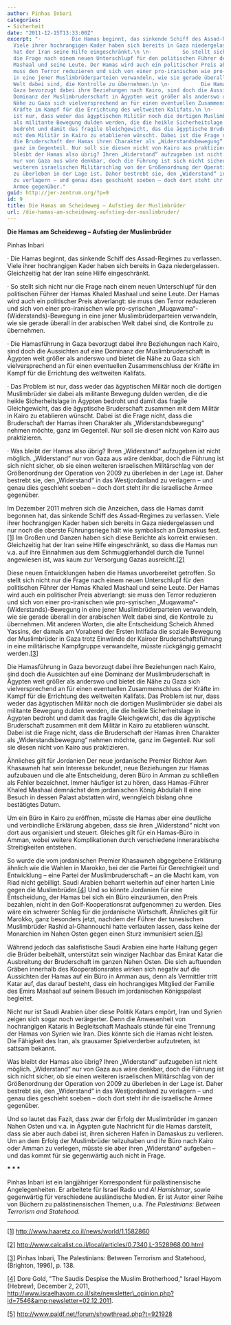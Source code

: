```yaml
---
author: Pinhas Inbari
categories:
- Sicherheit
date: "2011-12-15T13:33:00Z"
excerpt: "·          Die Hamas beginnt, das sinkende Schiff des Assad-Regimes zu verlassen.
  Viele ihrer hochrangigen Kader haben sich bereits in Gaza niedergelassen. Gleichzeitig
  hat der Iran seine Hilfe eingeschränkt.\n \n·          So stellt sich nicht nur
  die Frage nach einem neuen Unterschlupf für den politischen Führer der Hamas Khaled
  Mashaal und seine Leute. Der Hamas wird auch ein politischer Preis abverlangt: sie
  muss den Terror reduzieren und sich von einer pro-iranischen wie pro-syrischen „Muqawama“-(Widerstands)-Bewegung
  in eine jener Muslimbrüderparteien verwandeln, wie sie gerade überall in der arabischen
  Welt dabei sind, die Kontrolle zu übernehmen.\n \n·          Die Hamasführung in
  Gaza bevorzugt dabei ihre Beziehungen nach Kairo, sind doch die Aussichten auf eine
  Dominanz der Muslimbruderschaft in Ägypten weit größer als anderswo und bietet die
  Nähe zu Gaza sich vielversprechend an für einen eventuellen Zusammenschluss der
  Kräfte im Kampf für die Errichtung des weltweiten Kalifats.\n \n·          Das Problem
  ist nur, dass weder das ägyptischen Militär noch die dortigen Muslimbrüder sie dabei
  als militante Bewegung dulden werden, die die heikle Sicherheitslage in Ägypten
  bedroht und damit das fragile Gleichgewicht, das die ägyptische Bruderschaft zusammen
  mit dem Militär in Kairo zu etablieren wünscht. Dabei ist die Frage nicht, dass
  die Bruderschaft der Hamas ihren Charakter als „Widerstandsbewegung“ nehmen möchte,
  ganz im Gegenteil. Nur soll sie diesen nicht von Kairo aus praktizieren.\n \n·          Was
  bleibt der Hamas also übrig? Ihren „Widerstand“ aufzugeben ist nicht möglich. „Widerstand“
  nur von Gaza aus wäre denkbar, doch die Führung ist sich nicht sicher, ob sie einen
  weiteren israelischen Militärschlag von der Größenordnung der Operation von 2009
  zu überleben in der Lage ist. Daher bestrebt sie, den „Widerstand“ in das Westjordanland
  zu verlagern – und genau dies geschieht soeben – doch dort steht ihr die israelische
  Armee gegenüber."
guid: http://jer-zentrum.org/?p=9
id: 9
title: Die Hamas am Scheideweg – Aufstieg der Muslimbrüder
url: /die-hamas-am-scheideweg-aufstieg-der-muslimbruder/
---
```



**Die Hamas am Scheideweg – Aufstieg der Muslimbrüder**



Pinhas Inbari

 

· Die Hamas beginnt, das sinkende Schiff des Assad-Regimes zu verlassen. Viele ihrer hochrangigen Kader haben sich bereits in Gaza niedergelassen. Gleichzeitig hat der Iran seine Hilfe eingeschränkt.

 

· So stellt sich nicht nur die Frage nach einem neuen Unterschlupf für den politischen Führer der Hamas Khaled Mashaal und seine Leute. Der Hamas wird auch ein politischer Preis abverlangt: sie muss den Terror reduzieren und sich von einer pro-iranischen wie pro-syrischen „Muqawama“-(Widerstands)-Bewegung in eine jener Muslimbrüderparteien verwandeln, wie sie gerade überall in der arabischen Welt dabei sind, die Kontrolle zu übernehmen.

 

· Die Hamasführung in Gaza bevorzugt dabei ihre Beziehungen nach Kairo, sind doch die Aussichten auf eine Dominanz der Muslimbruderschaft in Ägypten weit größer als anderswo und bietet die Nähe zu Gaza sich vielversprechend an für einen eventuellen Zusammenschluss der Kräfte im Kampf für die Errichtung des weltweiten Kalifats.

 

· Das Problem ist nur, dass weder das ägyptischen Militär noch die dortigen Muslimbrüder sie dabei als militante Bewegung dulden werden, die die heikle Sicherheitslage in Ägypten bedroht und damit das fragile Gleichgewicht, das die ägyptische Bruderschaft zusammen mit dem Militär in Kairo zu etablieren wünscht. Dabei ist die Frage nicht, dass die Bruderschaft der Hamas ihren Charakter als „Widerstandsbewegung“ nehmen möchte, ganz im Gegenteil. Nur soll sie diesen nicht von Kairo aus praktizieren.

 

· Was bleibt der Hamas also übrig? Ihren „Widerstand“ aufzugeben ist nicht möglich. „Widerstand“ nur von Gaza aus wäre denkbar, doch die Führung ist sich nicht sicher, ob sie einen weiteren israelischen Militärschlag von der Größenordnung der Operation von 2009 zu überleben in der Lage ist. Daher bestrebt sie, den „Widerstand“ in das Westjordanland zu verlagern – und genau dies geschieht soeben – doch dort steht ihr die israelische Armee gegenüber.

 

Im Dezember 2011 mehren sich die Anzeichen, dass die Hamas damit begonnen hat, das sinkende Schiff des Assad-Regimes zu verlassen. Viele ihrer hochrangigen Kader haben sich bereits in Gaza niedergelassen und nur noch die oberste Führungsriege hält wie symbolisch an Damaskus fest.[\[1\]]("#_edn1") Im Großen und Ganzen haben sich diese Berichte als korrekt erwiesen. Gleichzeitig hat der Iran seine Hilfe eingeschränkt, so dass die Hamas nun v.a. auf ihre Einnahmen aus dem Schmugglerhandel durch die Tunnel angewiesen ist, was kaum zur Versorgung Gazas ausreicht.[\[2\]]("#_edn2")

 

Diese neuen Entwicklungen haben die Hamas unvorbereitet getroffen. So stellt sich nicht nur die Frage nach einem neuen Unterschlupf für den politischen Führer der Hamas Khaled Mashaal und seine Leute. Der Hamas wird auch ein politischer Preis abverlangt: sie muss den Terror reduzieren und sich von einer pro-iranischen wie pro-syrischen „Muqawama“-(Widerstands)-Bewegung in eine jener Muslimbrüderparteien verwandeln, wie sie gerade überall in der arabischen Welt dabei sind, die Kontrolle zu übernehmen. Mit anderen Worten, die alte Entscheidung Scheich Ahmed Yassins, der damals am Vorabend der Ersten Intifada die soziale Bewegung der Muslimbrüder in Gaza trotz Einwände der Kairoer Bruderschaftsführung in eine militärische Kampfgruppe verwandelte, müsste rückgängig gemacht werden.[\[3\]]("#_edn3")

 

Die Hamasführung in Gaza bevorzugt dabei ihre Beziehungen nach Kairo, sind doch die Aussichten auf eine Dominanz der Muslimbruderschaft in Ägypten weit größer als anderswo und bietet die Nähe zu Gaza sich vielversprechend an für einen eventuellen Zusammenschluss der Kräfte im Kampf für die Errichtung des weltweiten Kalifats. Das Problem ist nur, dass weder das ägyptischen Militär noch die dortigen Muslimbrüder sie dabei als militante Bewegung dulden werden, die die heikle Sicherheitslage in Ägypten bedroht und damit das fragile Gleichgewicht, das die ägyptische Bruderschaft zusammen mit dem Militär in Kairo zu etablieren wünscht. Dabei ist die Frage nicht, dass die Bruderschaft der Hamas ihren Charakter als „Widerstandsbewegung“ nehmen möchte, ganz im Gegenteil. Nur soll sie diesen nicht von Kairo aus praktizieren.

 

Ähnliches gilt für Jordanien Der neue jordanische Premier Richter Awn Khasawneh hat sein Interesse bekundet, neue Beziehungen zur Hamas aufzubauen und die alte Entscheidung, deren Büro in Amman zu schließen als Fehler bezeichnet. Immer häufiger ist zu hören, dass Hamas-Führer Khaled Mashaal demnächst dem jordanischen König Abdullah II eine Besuch in dessen Palast abstatten wird, wenngleich bislang ohne bestätigtes Datum.

 

Um ein Büro in Kairo zu eröffnen, müsste die Hamas aber eine deutliche und verbindliche Erklärung abgeben, dass sie ihren „Widerstand“ nicht von dort aus organisiert und steuert. Gleiches gilt für ein Hamas-Büro in Amman, wobei weitere Komplikationen durch verschiedene innerarabische Streitigkeiten entstehen. 

 

So wurde die vom jordanischen Premier Khasawneh abgegebene Erklärung ähnlich wie die Wahlen in Marokko, bei der die Partei für Gerechtigkeit und Entwicklung – eine Partei der Muslimbruderschaft – an die Macht kam, von Riad nicht gebilligt. Saudi Arabien beharrt weiterhin auf einer harten Linie gegen die Muslimbrüder.[\[4\]]("#_edn4") Und so könnte Jordanien für eine Entscheidung, der Hamas bei sich ein Büro einzuräumen, den Preis bezahlen, nicht in den Golf-Kooperationsrat aufgenommen zu werden. Dies wäre ein schwerer Schlag für die jordanische Wirtschaft. Ähnliches gilt für Marokko, ganz besonders jetzt, nachdem der Führer der tunesischen Muslimbrüder Rashid al-Ghannouchi hatte verlauten lassen, dass keine der Monarchien im Nahen Osten gegen einen Sturz immunisiert seien.[\[5\]]("#_edn5")

 

Während jedoch das salafistische Saudi Arabien eine harte Haltung gegen die Brüder beibehält, unterstützt sein winziger Nachbar das Emirat Katar die Ausbreitung der Bruderschaft im ganzen Nahen Osten. Die sich auftuenden Gräben innerhalb des Kooperationsrates wirken sich negativ auf die Aussichten der Hamas auf ein Büro in Amman aus, denn als Vermittler tritt Katar auf, das darauf besteht, dass ein hochrangiges Mitglied der Familie des Emirs Mashaal auf seinem Besuch im jordanischen Königspalast begleitet.

 

Nicht nur ist Saudi Arabien über diese Politik Katars empört, Iran und Syrien zeigen sich sogar noch verärgerter. Denn die Anwesenheit von hochrangigen Kataris in Begleitschaft Mashaals stünde für eine Trennung der Hamas von Syrien wie Iran. Dies könnte sich die Hamas nicht leisten. Die Fähigkeit des Iran, als grausamer Spielverderber aufzutreten, ist sattsam bekannt.

 

Was bleibt der Hamas also übrig? Ihren „Widerstand“ aufzugeben ist nicht möglich. „Widerstand“ nur von Gaza aus wäre denkbar, doch die Führung ist sich nicht sicher, ob sie einen weiteren israelischen Militärschlag von der Größenordnung der Operation von 2009 zu überleben in der Lage ist. Daher bestrebt sie, den „Widerstand“ in das Westjordanland zu verlagern – und genau dies geschieht soeben – doch dort steht ihr die israelische Armee gegenüber.

 

Und so lautet das Fazit, dass zwar der Erfolg der Muslimbrüder im ganzen Nahen Osten und v.a. in Ägypten gute Nachricht für die Hamas darstellt, dass sie aber auch dabei ist, ihren sicheren Hafen in Damaskus zu verlieren. Um an dem Erfolg der Muslimbrüder teilzuhaben und ihr Büro nach Kairo oder Amman zu verlegen, müsste sie aber ihren „Widerstand“ aufgeben – und das kommt für sie gegenwärtig auch nicht in Frage. 

 

**\* \* \***

 

 

Pinhas Inbari ist ein langjähriger Korrespondent für palästinensische Angelegenheiten. Er arbeitete für Israel Radio und *Al Hamishmar*, sowie gegenwärtig für verschiedene ausländische Medien. Er ist Autor einer Reihe von Büchern zu palästinensischen Themen, u.a. *The Palestinians: Between Terrorism and Statehood.*

  
  
---



[\[1\]]("#_ednref1") http://www.haaretz.co.il/news/world/1.1582860



[\[2\]]("#_ednref2") http://www.calcalist.co.il/local/articles/0,7340,L-3528968,00.html



[\[3\]]("#_ednref3") Pinhas Inbari, The Palestinians: Between Terrorism and Statehood, (Brighton, 1996), p. 138.



[\[4\]]("#_ednref4") Dore Gold, "The Saudis Despise the Muslim Brotherhood," Israel Hayom (Hebrew), December 2, 2011, http://www.israelhayom.co.il/site/newsletter\_opinion.php?id=7546&amp;newsletter=02.12.2011.



[\[5\]]("#_ednref5") http://www.paldf.net/forum/showthread.php?t=921928

 


